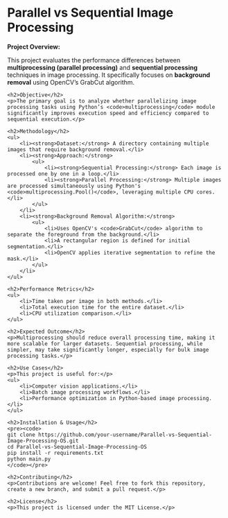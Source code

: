 <!DOCTYPE html>
<html>
<head>
    <title>Parallel vs Sequential Image Processing</title>
</head>
<body>
    <h1>Parallel vs Sequential Image Processing</h1>
    <p><strong>Project Overview:</strong></p>
    <p>This project evaluates the performance differences between <strong>multiprocessing (parallel processing)</strong> and <strong>sequential processing</strong> techniques in image processing. It specifically focuses on <strong>background removal</strong> using OpenCV’s GrabCut algorithm.</p>
    
    <h2>Objective</h2>
    <p>The primary goal is to analyze whether parallelizing image processing tasks using Python’s <code>multiprocessing</code> module significantly improves execution speed and efficiency compared to sequential execution.</p>
    
    <h2>Methodology</h2>
    <ul>
        <li><strong>Dataset:</strong> A directory containing multiple images that require background removal.</li>
        <li><strong>Approach:</strong>
            <ul>
                <li><strong>Sequential Processing:</strong> Each image is processed one by one in a loop.</li>
                <li><strong>Parallel Processing:</strong> Multiple images are processed simultaneously using Python's <code>multiprocessing.Pool()</code>, leveraging multiple CPU cores.</li>
            </ul>
        </li>
        <li><strong>Background Removal Algorithm:</strong>
            <ul>
                <li>Uses OpenCV's <code>GrabCut</code> algorithm to separate the foreground from the background.</li>
                <li>A rectangular region is defined for initial segmentation.</li>
                <li>OpenCV applies iterative segmentation to refine the mask.</li>
            </ul>
        </li>
    </ul>
    
    <h2>Performance Metrics</h2>
    <ul>
        <li>Time taken per image in both methods.</li>
        <li>Total execution time for the entire dataset.</li>
        <li>CPU utilization comparison.</li>
    </ul>
    
    <h2>Expected Outcome</h2>
    <p>Multiprocessing should reduce overall processing time, making it more scalable for larger datasets. Sequential processing, while simpler, may take significantly longer, especially for bulk image processing tasks.</p>
    
    <h2>Use Cases</h2>
    <p>This project is useful for:</p>
    <ul>
        <li>Computer vision applications.</li>
        <li>Batch image processing workflows.</li>
        <li>Performance optimization in Python-based image processing.</li>
    </ul>
    
    <h2>Installation & Usage</h2>
    <pre><code>
    git clone https://github.com/your-username/Parallel-vs-Sequential-Image-Processing-OS.git
    cd Parallel-vs-Sequential-Image-Processing-OS
    pip install -r requirements.txt
    python main.py
    </code></pre>
    
    <h2>Contributing</h2>
    <p>Contributions are welcome! Feel free to fork this repository, create a new branch, and submit a pull request.</p>
    
    <h2>License</h2>
    <p>This project is licensed under the MIT License.</p>
</body>
</html>
